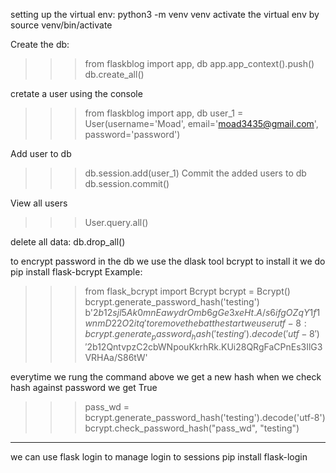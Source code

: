 setting up the virtual env:
python3 -m venv venv
activate the virtual env by 
source venv/bin/activate



Create the db:
>>> from flaskblog import app, db
>>> app.app_context().push()
>>> db.create_all()

cretate a user using the console
>>> from flaskblog import app, db
>>> user_1 = User(username='Moad', email='moad3435@gmail.com', password='password')

Add user to db
>>> db.session.add(user_1)
Commit the added users to db
>>> db.session.commit()

View all users
>>> User.query.all()

delete all data:
db.drop_all()

to encrypt password in the db we use the dlask tool bcrypt 
to install it we do pip install flask-bcrypt
Example:
>>> from flask_bcrypt import Bcrypt
>>> bcrypt = Bcrypt()
>>> bcrypt.generate_password_hash('testing')
b'$2b$12$sjl5Ak0mnEawydrOmb6gGe3xeHt.A/s6ifgOZqY1f1wnmD22O2itq'
to remove the b at the start we user utf-8:
>>> bcrypt.generate_password_hash('testing').decode('utf-8')
'$2b$12$QntvpzC2cbWNpouKkrhRk.KUi28QRgFaCPnEs3IlG3VRHAa/S86tW'

everytime we rung the command above we get a new hash 
when we check hash against password we get True
>>> pass_wd = bcrypt.generate_password_hash('testing').decode('utf-8')
>>> bcrypt.check_password_hash("pass_wd", "testing")

________________________________________________________
we can use flask login to manage login to sessions 
pip install flask-login 